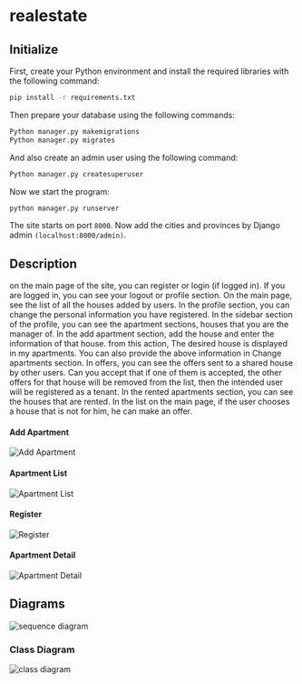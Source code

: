 # realestate
## Initialize
First, create your Python environment and install the required libraries with the following command:
```bash
pip install -r requirements.txt
```
Then prepare your database using the following commands:
```bash
Python manager.py makemigrations
Python manager.py migrates
```
And also create an admin user using the following command:
```bash
Python manager.py createsuperuser
```
Now we start the program:
```bash
python manager.py runserver
```
The site starts on port ```8000```.
Now add the cities and provinces by Django admin ```(localhost:8000/admin)```.
## Description
on the main page of the site, you can register or login (if logged in).
If you are logged in, you can see your logout or profile section.
On the main page, see the list of all the houses added by users.
In the profile section, you can change the personal information you have registered.
In the sidebar section of the profile, you can see the apartment sections, houses that you are the manager of.
In the add apartment section, add the house and enter the information of that house. from this action, The desired house is displayed in my apartments.
You can also provide the above information in Change apartments section.
In offers, you can see the offers sent to a shared house by other users. Can you accept that if one of them is accepted, the other offers for that house will be removed from the list, then the intended user will be registered as a tenant.
In the rented apartments section, you can see the houses that are rented.
In the list on the main page, if the user chooses a house that is not for him, he can make an offer.
#### Add Apartment
![Add Apartment](https://github.com/proshir/realestate/assets/19504971/3169a6ad-7961-44f4-b95f-4411926906f8)
#### Apartment List
![Apartment List](https://github.com/proshir/realestate/assets/19504971/65ebd232-af7a-4a07-bf16-5fde0202191e)
#### Register
![Register](https://github.com/proshir/realestate/assets/19504971/77fa9932-1800-48bc-9f12-859a3f6ef9a7)
#### Apartment Detail
![Apartment Detail](https://github.com/proshir/realestate/assets/19504971/294a3eb9-98db-4937-8d59-b11a852b5fb5)

## Diagrams
![sequence diagram](https://github.com/proshir/realestate/assets/19504971/81e60c40-74b0-48f8-adcd-6f92197cd9a6)
### Class Diagram
![class diagram](https://github.com/proshir/realestate/assets/19504971/16500519-0d1e-4302-be30-e6fedc456742)
